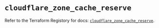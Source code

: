 # `cloudflare_zone_cache_reserve`

Refer to the Terraform Registory for docs: [`cloudflare_zone_cache_reserve`](https://registry.terraform.io/providers/cloudflare/cloudflare/4.14.0/docs/resources/zone_cache_reserve).
